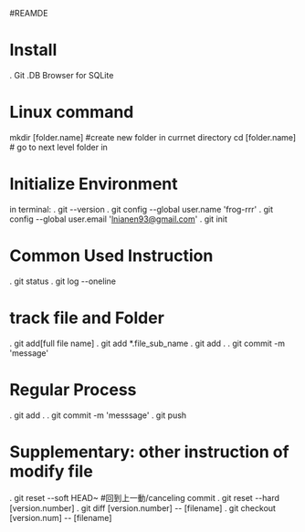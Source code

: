 #REAMDE
# Install
. Git
.DB Browser for SQLite

# Linux command
mkdir [folder.name] #create new folder in currnet directory
cd [folder.name] # go to next level folder in 

# Initialize Environment
in terminal:
. git --version
. git config --global user.name 'frog-rrr'
. git config --global user.email 'lnianen93@gmail.com'
. git init

# Common Used Instruction
. git status
. git log --oneline

# track file and Folder
. git add[full file name]
. git add *.file_sub_name
. git add .
. git commit -m 'message'

# Regular Process
. git add .
. git commit -m 'messsage'
. git push

# Supplementary: other instruction of modify file
. git reset --soft HEAD~ #回到上一動/canceling commit
. git reset --hard [version.number]
. git diff [version.number] -- [filename]
. git checkout [version.num] -- [filename]